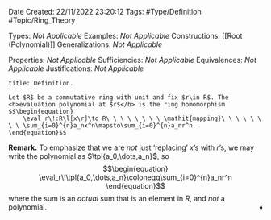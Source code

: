 <div class="topSpace"></div>

Date Created: 22/11/2022 23:20:12
Tags: #Type/Definition #Topic/Ring_Theory

Types: <i>Not Applicable</i>
Examples: <i>Not Applicable</i>
Constructions: [[Root (Polynomial)]]
Generalizations: <i>Not Applicable</i>

Properties: <i>Not Applicable</i>
Sufficiencies: <i>Not Applicable</i>
Equivalences: <i>Not Applicable</i>
Justifications: <i>Not Applicable</i>

``` ad-Definition
title: Definition.

Let $R$ be a commutative ring with unit and fix $r\in R$. The <b>evaluation polynomial at $r$</b> is the ring homomorphism
$$\begin{equation}
    \eval_r\!:R\l[x\r]\to R\ \ \ \ \ \ \ \ \mathit{mapping}\ \ \ \ \ \ \ \ \sum_{i=0}^{n}a_nx^n\mapsto\sum_{i=0}^{n}a_nr^n.
\end{equation}$$

```

<b>Remark.</b> To emphasize that we are <i>not</i> just ‘replacing’ $x$’s with $r$’s, we may write the polynomial as $\tpl{a_0,\dots,a_n}$, so
$$\begin{equation}
    \eval_r\!\tpl{a_0,\dots,a_n}\coloneqq\sum_{i=0}^{n}a_nr^n
\end{equation}$$
where the sum is an <i>actual</i> sum that is an element in $R$, and _not_ a polynomial.<span style="float:right;">$\blacklozenge$</span>
